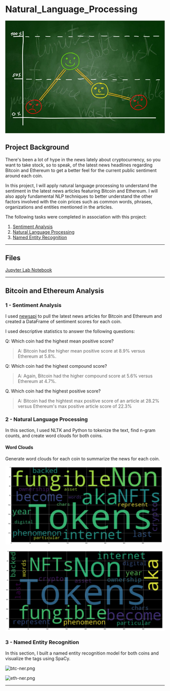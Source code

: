 # Natural_Language_Processing

![Stock Sentiment](sentimental.jpeg)

## Project Background

There's been a lot of hype in the news lately about cryptocurrency, so you want to take stock, so to speak, of the latest news headlines regarding Bitcoin and Ethereum to get a better feel for the current public sentiment around each coin.

In this project, I will apply natural language processing to understand the sentiment in the latest news articles featuring Bitcoin and Ethereum. I will also apply fundamental NLP techniques to better understand the other factors involved with the coin prices such as common words, phrases, organizations and entities mentioned in the articles.

The following tasks were completed in association with this project:

1. [Sentiment Analysis](#1---Sentiment-Analysis)
2. [Natural Language Processing](#2---Natural-Language-Processing)
3. [Named Entity Recognition](#3---Named-Entity-Recognition)

---

## Files

[Jupyter Lab Notebook](Starter_Code/crypto_sentiment.ipynb)

---

## Bitcoin and Ethereum Analysis

### 1 - Sentiment Analysis

I used [newsapi](https://newsapi.org/) to pull the latest news articles for Bitcoin and Ethereum and created a DataFrame of sentiment scores for each coin.

I used descriptive statistics to answer the following questions:

Q: Which coin had the highest mean positive score?

> A: Bitcoin had the higher mean positive score at 8.9% versus Ethereum at 5.8%.

Q: Which coin had the highest compound score?

> A: Again, Bitcoin had the higher compound score at 5.6% versus Ethereum at 4.7%.

Q. Which coin had the highest positive score?

> A: Bitcoin had the hightest max positive score of an article at 28.2% versus Ethereum's max positive article score of 22.3%



### 2 - Natural Language Processing

In this section, I used NLTK and Python to tokenize the text, find n-gram counts, and create word clouds for both coins. 

#### Word Clouds

Generate word clouds for each coin to summarize the news for each coin.

![Bitcoin WordCloud](Bitcoin_wordcloud.png)

![Ethereum WordCloud](Ethereum_wordcloud.png)


### 3 - Named Entity Recognition

In this section, I built a named entity recognition model for both coins and visualize the tags using SpaCy.

![btc-ner.png](Images/btc-ner.png)

![eth-ner.png](Images/eth-ner.png)


---
